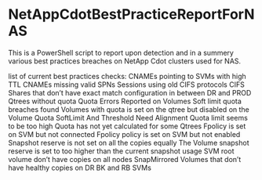 # NetAppCdotBestPracticeReportForNAS
This is a PowerShell script to report upon detection and in a summery various best practices breaches on NetApp Cdot clusters used for NAS.

list of current best practices checks:
CNAMEs pointing to SVMs with high TTL
CNAMEs missing valid SPNs
Sessions using old CIFS protocols
CIFS Shares that don’t have exact match configuration in between DR and PROD
Qtrees without quota
Quota Errors Reported on Volumes
Soft limit quota breaches found
Volumes with quota is set on the qtree but disabled on the Volume
Quota SoftLimit And Threshold Need Alignment
Quota limit seems to be too high
Quota has not yet calculated for some Qtrees
Fpolicy is set on SVM but not connected
Fpolicy policy is set on SVM but not enabled
Snapshot reserve is not set on all the copies equally
The Volume snapshot reserve is set to too higher than the current snapshot usage
SVM root volume don’t have copies on all nodes
SnapMirrored Volumes that don’t have healthy copies on DR BK and RB SVMs
